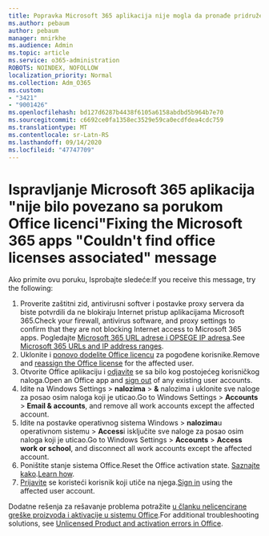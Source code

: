 ```yaml
---
title: Popravka Microsoft 365 aplikacija nije mogla da pronađe pridruženu poruku za Office licence
ms.author: pebaum
author: pebaum
manager: mnirkhe
ms.audience: Admin
ms.topic: article
ms.service: o365-administration
ROBOTS: NOINDEX, NOFOLLOW
localization_priority: Normal
ms.collection: Adm_O365
ms.custom:
- "3421"
- "9001426"
ms.openlocfilehash: bd127d6287b4438f6105a6158abdbd5b964b7e70
ms.sourcegitcommit: c6692ce0fa1358ec3529e59ca0ecdfdea4cdc759
ms.translationtype: MT
ms.contentlocale: sr-Latn-RS
ms.lasthandoff: 09/14/2020
ms.locfileid: "47747709"
---
```

# <a name="fixing-the-microsoft-365-apps-couldnt-find-office-licenses-associated-message"></a><span data-ttu-id="9938a-102">Ispravljanje Microsoft 365 aplikacija "nije bilo povezano sa porukom Office licenci"</span><span class="sxs-lookup"><span data-stu-id="9938a-102">Fixing the Microsoft 365 apps "Couldn't find office licenses associated" message</span></span>

<span data-ttu-id="9938a-103">Ako primite ovu poruku, Isprobajte sledeće:</span><span class="sxs-lookup"><span data-stu-id="9938a-103">If you receive this message, try the following:</span></span>

1. <span data-ttu-id="9938a-104">Proverite zaštitni zid, antivirusni softver i postavke proxy servera da biste potvrdili da ne blokiraju Internet pristup aplikacijama Microsoft 365.</span><span class="sxs-lookup"><span data-stu-id="9938a-104">Check your firewall, antivirus software, and proxy settings to confirm that they are not blocking Internet access to Microsoft 365 apps.</span></span> <span data-ttu-id="9938a-105">Pogledajte [Microsoft 365 URL adrese i OPSEGE IP adresa](https://docs.microsoft.com/office365/enterprise/urls-and-ip-address-ranges).</span><span class="sxs-lookup"><span data-stu-id="9938a-105">See [Microsoft 365 URLs and IP address ranges](https://docs.microsoft.com/office365/enterprise/urls-and-ip-address-ranges).</span></span>
2. <span data-ttu-id="9938a-106">Uklonite i [ponovo dodelite Office licencu](https://docs.microsoft.com/microsoft-365/admin/manage/assign-licenses-to-users) za pogođene korisnike.</span><span class="sxs-lookup"><span data-stu-id="9938a-106">Remove and [reassign the Office license](https://docs.microsoft.com/microsoft-365/admin/manage/assign-licenses-to-users) for the affected user.</span></span> 
3. <span data-ttu-id="9938a-107">Otvorite Office aplikaciju i [odjavite](https://support.office.com/article/5a20dc11-47e9-4b6f-945d-478cb6d92071) se sa bilo kog postojećeg korisničkog naloga.</span><span class="sxs-lookup"><span data-stu-id="9938a-107">Open an Office app and [sign out](https://support.office.com/article/5a20dc11-47e9-4b6f-945d-478cb6d92071) of any existing user accounts.</span></span>
4. <span data-ttu-id="9938a-108">Idite na Windows Settings > **nalozima**  >  **&** nalozima i uklonite sve naloge za posao osim naloga koji je uticao.</span><span class="sxs-lookup"><span data-stu-id="9938a-108">Go to Windows Settings > **Accounts** > **Email & accounts**, and remove all work accounts except the affected account.</span></span>
5. <span data-ttu-id="9938a-109">Idite na postavke operativnog sistema Windows > **nalozima**u operativnom sistemu  >  **Access**i isključite sve naloge za posao osim naloga koji je uticao.</span><span class="sxs-lookup"><span data-stu-id="9938a-109">Go to Windows Settings > **Accounts** > **Access work or school**, and disconnect all work accounts except the affected account.</span></span>
6. <span data-ttu-id="9938a-110">Poništite stanje sistema Office.</span><span class="sxs-lookup"><span data-stu-id="9938a-110">Reset the Office activation state.</span></span> <span data-ttu-id="9938a-111">[Saznajte kako](https://docs.microsoft.com/office365/troubleshoot/activation/reset-office-365-proplus-activation-state).</span><span class="sxs-lookup"><span data-stu-id="9938a-111">[Learn how](https://docs.microsoft.com/office365/troubleshoot/activation/reset-office-365-proplus-activation-state).</span></span>
7. <span data-ttu-id="9938a-112">[Prijavite](https://support.office.com/article/628ea040-f265-49de-b986-be09c3ebf8a9) se koristeći korisnik koji utiče na njega.</span><span class="sxs-lookup"><span data-stu-id="9938a-112">[Sign in](https://support.office.com/article/628ea040-f265-49de-b986-be09c3ebf8a9) using the affected user account.</span></span>

<span data-ttu-id="9938a-113">Dodatne rešenja za rešavanje problema potražite [u članku nelicencirane greške proizvoda i aktivacije u sistemu Office](https://support.office.com/Article/0d23d3c0-c19c-4b2f-9845-5344fedc4380).</span><span class="sxs-lookup"><span data-stu-id="9938a-113">For additional troubleshooting solutions, see [Unlicensed Product and activation errors in Office](https://support.office.com/Article/0d23d3c0-c19c-4b2f-9845-5344fedc4380).</span></span>